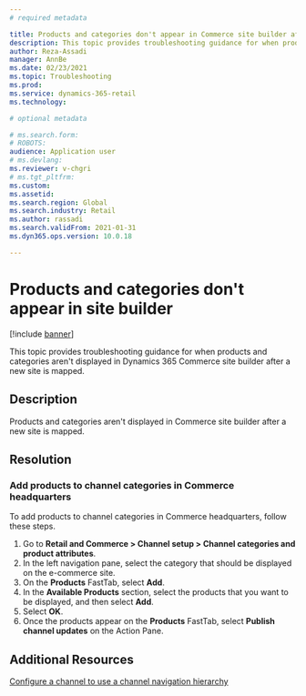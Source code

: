 ```yaml
---
# required metadata

title: Products and categories don't appear in Commerce site builder after a new site is mapped
description: This topic provides troubleshooting guidance for when products and categories aren't displayed in Dynamics 365 Commerce site builder after a new site is mapped. 
author: Reza-Assadi
manager: AnnBe
ms.date: 02/23/2021
ms.topic: Troubleshooting
ms.prod: 
ms.service: dynamics-365-retail
ms.technology: 

# optional metadata

# ms.search.form: 
# ROBOTS: 
audience: Application user
# ms.devlang: 
ms.reviewer: v-chgri
# ms.tgt_pltfrm: 
ms.custom: 
ms.assetid: 
ms.search.region: Global
ms.search.industry: Retail
ms.author: rassadi
ms.search.validFrom: 2021-01-31
ms.dyn365.ops.version: 10.0.18

---
```


# Products and categories don't appear in site builder

[!include [banner](../../includes/banner.md)]

This topic provides troubleshooting guidance for when products and categories aren't displayed in Dynamics 365 Commerce site builder after a new site is mapped.

## Description

Products and categories aren't displayed in Commerce site builder after a new site is mapped. 

## Resolution

### Add products to channel categories in Commerce headquarters

To add products to channel categories in Commerce headquarters, follow these steps.

1. Go to **Retail and Commerce \> Channel setup \> Channel categories and product attributes**.
1. In the left navigation pane, select the category that should be displayed on the e-commerce site.
1. On the **Products** FastTab, select **Add**.
1. In the **Available Products** section, select the products that you want to be displayed, and then select **Add**. 
1. Select **OK**.
1. Once the products appear on the **Products** FastTab, select **Publish channel updates** on the Action Pane.

## Additional Resources

[Configure a channel to use a channel navigation hierarchy](../configure-channel-hierarchy.md)
